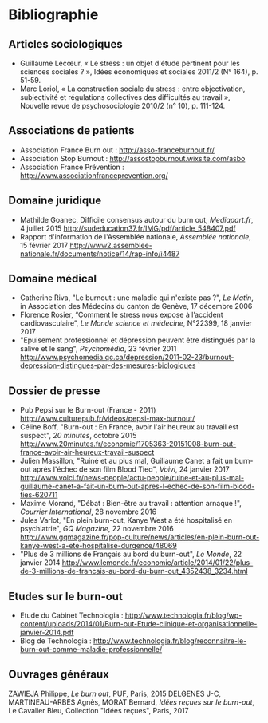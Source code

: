 # Bibliographie 


## Articles sociologiques 
- Guillaume Lecœur, « Le stress : un objet d'étude pertinent pour les sciences sociales ? », Idées économiques et sociales 2011/2 (N° 164), p. 51-59. 
- Marc Loriol, « La construction sociale du stress : entre objectivation, subjectivité et régulations collectives des difficultés au travail », Nouvelle revue de psychosociologie 2010/2 (n° 10), p. 111-124.

## Associations de patients  
- Association France Burn out : http://asso-franceburnout.fr/ 
- Association Stop Burnout : http://assostopburnout.wixsite.com/asbo
- Association France Prévention : http://www.associationfranceprevention.org/ 

## Domaine juridique 
- Mathilde Goanec, Difficile consensus autour du burn out, _Mediapart.fr_, 4 juillet 2015
http://sudeducation37.fr/IMG/pdf/article_548407.pdf 
- Rapport d'information de l'Assemblée nationale, _Assemblée nationale_, 15 février 2017 
http://www2.assemblee-nationale.fr/documents/notice/14/rap-info/i4487 

## Domaine médical
- Catherine Riva, "Le burnout : une maladie qui n'existe pas ?", _Le Matin_, in Association des Médecins du canton de Genève, 17 décembre 2006
- Florence Rosier, “Comment le stress nous expose à l’accident cardiovasculaire”, _Le Monde science et médecine_, N°22399, 18 janvier 2017 
- "Epuisement professionnel et dépression peuvent être distingués par la salive et le sang", _Psychomédia_, 23 février 2011
http://www.psychomedia.qc.ca/depression/2011-02-23/burnout-depression-distingues-par-des-mesures-biologiques 
`

## Dossier de presse 
- Pub Pepsi sur le Burn-out (France - 2011)
http://www.culturepub.fr/videos/pepsi-max-burnout/
- Céline Boff, "Burn-out : En France, avoir l'air heureux au travail est suspect", _20 minutes_, octobre 2015
http://www.20minutes.fr/economie/1705363-20151008-burn-out-france-avoir-air-heureux-travail-suspect 
- Julien Massillon, "Ruiné et au plus mal, Guillaume Canet a fait un burn-out après l'échec de son film Blood Tied", _Voivi_, 24 janvier 2017 
http://www.voici.fr/news-people/actu-people/ruine-et-au-plus-mal-guillaume-canet-a-fait-un-burn-out-apres-l-echec-de-son-film-blood-ties-620711
- Maxime Morand, "Débat : Bien-être au travail : attention arnaque !", _Courrier International_, 28 novembre 2016 
- Jules Varlot, "En plein burn-out, Kanye West a été hospitalisé en psychiatrie", _GQ Magazine_, 22 novembre 2016 
http://www.gqmagazine.fr/pop-culture/news/articles/en-plein-burn-out-kanye-west-a-ete-hospitalise-durgence/48069 
- "Plus de 3 millions de Français au bord du burn-out", _Le Monde_, 22 janvier 2014 
http://www.lemonde.fr/economie/article/2014/01/22/plus-de-3-millions-de-francais-au-bord-du-burn-out_4352438_3234.html

## Etudes sur le burn-out 
- Etude du Cabinet Technologia : http://www.technologia.fr/blog/wp-content/uploads/2014/01/Burn-out-Etude-clinique-et-organisationnelle-janvier-2014.pdf 	
- Blog de Technologia : http://www.technologia.fr/blog/reconnaitre-le-burn-out-comme-maladie-professionnelle/

## Ouvrages généraux 
ZAWIEJA Philippe, _Le burn out_, PUF, Paris, 2015 
DELGENES J-C, MARTINEAU-ARBES Agnès, MORAT Bernard, _Idées reçues sur le burn-out_, Le Cavalier Bleu, Collection "Idées reçues", Paris, 2017

